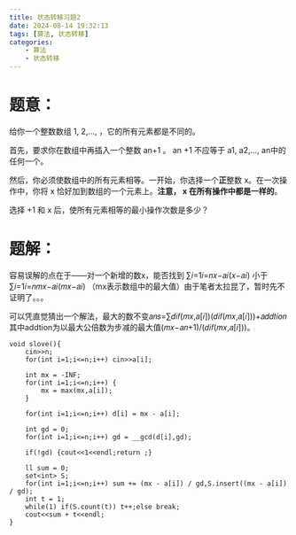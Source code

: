 ```yaml
---
title: 状态转移习题2
date: 2024-08-14 19:32:13
tags: [算法, 状态转移]
categories: 
	- 算法
	- 状态转移
---
```

# 题意：

给你一个整数数组   1, 2,…,    ，它的所有元素都是不同的。

首先，要求你在数组中再插入一个整数   an+1 。  an +1 不应等于  a1, a2,…, an中的任何一个。

然后，你必须使数组中的所有元素相等。一开始，你选择一个**正**整数 x。在一次操作中，你将 x 恰好加到数组的一个元素上。**注意， x 在所有操作中都是一样的**。

选择  +1 和 x 后，使所有元素相等的最小操作次数是多少？

<!--more-->

# 题解：

容易误解的点在于——对一个新增的数x，能否找到 ∑𝑖=1𝑖=𝑛𝑥−𝑎𝑖(𝑥−𝑎𝑖) 小于 ∑𝑖=1𝑖=𝑛𝑚𝑥−𝑎𝑖(𝑚𝑥−𝑎𝑖) （mx表示数组中的最大值）由于笔者太拉昆了，暂时先不证明了。。。

可以凭直觉猜出一个解法，最大的数不变𝑎𝑛𝑠=∑𝑑𝑖𝑓(𝑚𝑥,𝑎[𝑖])(𝑑𝑖𝑓(𝑚𝑥,𝑎[𝑖]))+𝑎𝑑𝑑𝑡𝑖𝑜𝑛其中addtion为以最大公倍数为步减的最大值(𝑚𝑥−𝑎𝑛+1)/(𝑑𝑖𝑓(𝑚𝑥,𝑎[𝑖]))。

```
void slove(){
    cin>>n;
    for(int i=1;i<=n;i++) cin>>a[i];

    int mx = -INF;
    for(int i=1;i<=n;i++) {
        mx = max(mx,a[i]);
    }

    for(int i=1;i<=n;i++) d[i] = mx - a[i];

    int gd = 0;
    for(int i=1;i<=n;i++) gd = __gcd(d[i],gd);

    if(!gd) {cout<<1<<endl;return ;}

    ll sum = 0;
    set<int> S;
    for(int i=1;i<=n;i++) sum += (mx - a[i]) / gd,S.insert((mx - a[i]) / gd);
    int t = 1;
    while(1) if(S.count(t)) t++;else break;
    cout<<sum + t<<endl;
}
```